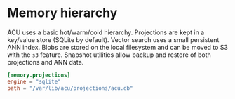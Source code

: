 # Memory hierarchy

ACU uses a basic hot/warm/cold hierarchy. Projections are kept in a key/value
store (SQLite by default). Vector search uses a small persistent ANN index.
Blobs are stored on the local filesystem and can be moved to S3 with the `s3`
feature. Snapshot utilities allow backup and restore of both projections and
ANN data.

```toml
[memory.projections]
engine = "sqlite"
path = "/var/lib/acu/projections/acu.db"
```
